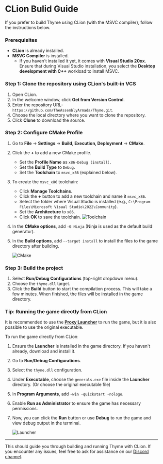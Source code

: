 # CLion Bulid Guide

If you prefer to build Thyme using CLion (with the MSVC compiler), follow the instructions below. 

### Prerequisites

- **CLion** is already installed.
- **MSVC Compiler** is installed. 
    - If you haven't installed it yet, it comes with **Visual Studio 20xx**. Ensure that during Visual Studio installation, you select the **Desktop development with C++** workload to install MSVC.

### Step 1: Clone the repository using CLion's built-in VCS

1. Open CLion.
2. In the welcome window, click **Get from Version Control**.
3. Enter the repository URL: `https://github.com/TheAssemblyArmada/Thyme.git`.
4. Choose the local directory where you want to clone the repository.
5. Click **Clone** to download the source.

### Step 2: Configure CMake Profile

1. Go to **File** → **Settings** → **Build, Execution, Deployment** → **CMake**.
2. Click the **+** to add a new CMake profile.
    - Set the **Profile Name** as `x86-Debug (install)`.
    - Set the **Build Type** to `Debug`.
    - Set the **Toolchain** to `msvc_x86` (explained below).
3. To create the `msvc_x86` toolchain:
    - Click **Manage Toolchains**.
    - Click the **+** button to add a new toolchain and name it `msvc_x86`.
    - Select the folder where Visual Studio is installed (e.g., `C:\Program Files\Microsoft Visual Studio\2022\Community`).
    - Set the **Architecture** to `x86`.
    - Click **OK** to save the toolchain.
    ![Toolchain](https://github.com/user-attachments/assets/20f3b977-df12-48e5-a2d7-7ca19e7b66c6)

4. In the **CMake options**, add `-G Ninja` (Ninja is used as the default build generator).
5. In the **Build options**, add `--target install` to install the files to the game directory after building.
   
    ![CMake](https://github.com/user-attachments/assets/f6bd312b-b078-4f5c-896b-5500ea71eea0)


### Step 3: Build the project

1. Select **Run/Debug Configurations** (top-right dropdown menu).
2. Choose the `thyme.dll` target.
3. Click the **Build** button to start the compilation process. This will take a few minutes. When finished, the files will be installed in the game directory.

### Tip: Running the game directly from CLion

It is recommended to use the **[Proxy Launcher](https://gentool.net/download/tools/)** to run the game, but it is also possible to use the original executable.

To run the game directly from CLion:

1. Ensure the **Launcher** is installed in the game directory. If you haven't already, download and install it.
2. Go to **Run/Debug Configurations**.
3. Select the `thyme.dll` configuration.
4. Under **Executable**, choose the `generals.exe` file inside the **Launcher** directory. (Or choose the original executable file)
5. In **Program Arguments**, add `-win -quickstart -nologo`.
6. Enable **Run as Administrator** to ensure the game has necessary permissions.
7. Now, you can click the **Run** button or use **Debug** to run the game and view debug output in the terminal.

    ![Launcher](https://github.com/user-attachments/assets/73a54ec1-1fa4-49c6-891d-9c4fa79811e7)


---

This should guide you through building and running Thyme with CLion. If you encounter any issues, feel free to ask for assistance on our [Discord channel](https://discord.gg/YhdMbvD).
